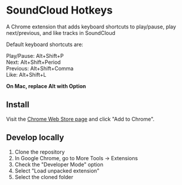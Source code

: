 # SoundCloud Hotkeys
A Chrome extension that adds keyboard shortcuts to play/pause, play next/previous, and like tracks in SoundCloud
  
Default keyboard shortcuts are:

Play/Pause: Alt+Shift+P  
Next: Alt+Shift+Period  
Previous: Alt+Shift+Comma  
Like: Alt+Shift+L  

**On Mac, replace Alt with Option**

## Install

Visit the [Chrome Web Store page](https://chrome.google.com/webstore/detail/soundcloud-keyboard-short/iikppihclhmkpfopoahelgdgjnnobebl) and click "Add to Chrome".

## Develop locally

1. Clone the repository
2. In Google Chrome, go to More Tools -> Extensions
3. Check the "Developer Mode" option
4. Select "Load unpacked extension"
5. Select the cloned folder
